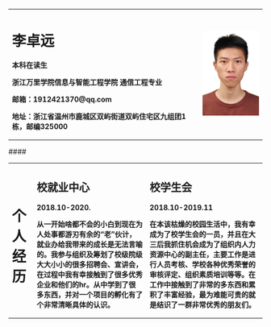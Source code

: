<table border="0">
  <tr>
    <td width="75%">
      <h1>李卓远</h1>
      <p><b>本科在读生</b></p>
      <p><b>浙江万里学院信息与智能工程学院        通信工程专业</b></p>
      <p><b>邮箱：1912421370@qq.com</b></p>
      <p><b>地址：浙江省温州市鹿城区双屿街道双屿住宅区九组团1栋，邮编325000</b></p>
    </td>
    <td width="25%">
      <img src="/zhengjianzhao.jpg" width="100%">      
    </td>
  </tr>
</table>
####
<table border="0">
  <tr>
    <td length="10%">
   <h1>个人经历</h1>
<td length="45%">
<h2>校就业中心</h2>
<p><b>2018.10-2020.</b></p>
   <p><b> 从一开始啥都不会的小白到现在为人处事都游刃有余的“老”伙计，就业办给我带来的成长是无法言喻的。我参与组织及筹划了校级院级大大小小的很多招聘会、宣讲会，在过程中我有幸接触到了很多优秀企业和他们的hr。从中学到了很多东西，并对一个项目的孵化有了个非常清晰具体的认识。</b></p>
<td length="45%">
<h2>校学生会</h2>
<p><b>2018.10-2019.11</b></p>
    <p><b>在本该枯燥的校园生活中，我有幸成为了校学生会的一员，并且在大三后我抓住机会成为了组织内人力资源中心的副主任，主要工作是进行人员考核、学校各种优秀荣誉的审核评定、组织素质培训等等。在工作中接触到了非常的多东西和累积了丰富经验，最为难能可贵的就是结识了一群非常优秀的朋友们。</b></p>        
    </td>
  </tr>
</table>
